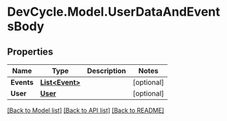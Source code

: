 # DevCycle.Model.UserDataAndEventsBody
## Properties

Name | Type | Description | Notes
------------ | ------------- | ------------- | -------------
**Events** | [**List&lt;Event&gt;**](Event.md) |  | [optional] 
**User** | [**User**](User.md) |  | [optional] 

[[Back to Model list]](../README.md#documentation-for-models) [[Back to API list]](../README.md#documentation-for-api-endpoints) [[Back to README]](../README.md)

